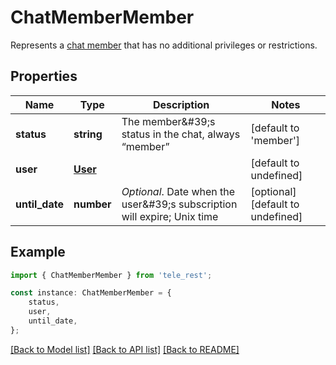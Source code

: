 # ChatMemberMember

Represents a [chat member](https://core.telegram.org/bots/api/#chatmember) that has no additional privileges or restrictions.

## Properties

Name | Type | Description | Notes
------------ | ------------- | ------------- | -------------
**status** | **string** | The member\&#39;s status in the chat, always “member” | [default to 'member']
**user** | [**User**](User.md) |  | [default to undefined]
**until_date** | **number** | *Optional*. Date when the user\&#39;s subscription will expire; Unix time | [optional] [default to undefined]

## Example

```typescript
import { ChatMemberMember } from 'tele_rest';

const instance: ChatMemberMember = {
    status,
    user,
    until_date,
};
```

[[Back to Model list]](../README.md#documentation-for-models) [[Back to API list]](../README.md#documentation-for-api-endpoints) [[Back to README]](../README.md)
